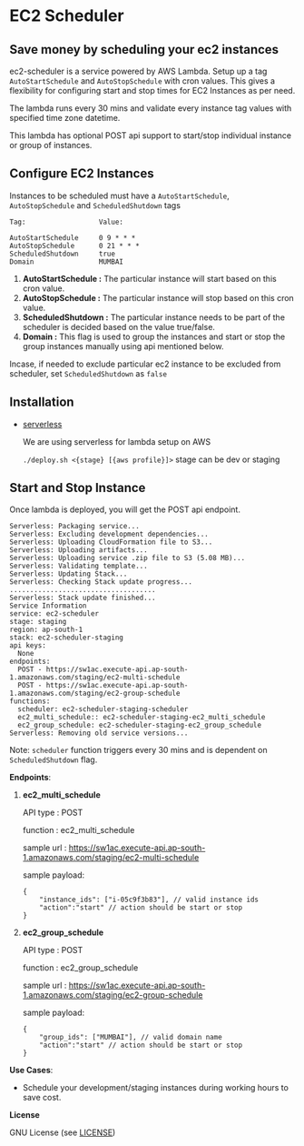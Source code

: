 # **EC2 Scheduler**
## Save money by scheduling your ec2 instances

ec2-scheduler is a service powered by AWS Lambda. Setup up a tag `AutoStartSchedule` and `AutoStopSchedule` with cron values. This gives a flexibility for configuring start and stop times for EC2 Instances as per need.

The lambda runs every 30 mins and validate every instance tag values with specified time zone datetime. 
 
This lambda has optional POST api support to start/stop individual instance or group of instances.

## Configure EC2 Instances

Instances to be scheduled must have a `AutoStartSchedule`, `AutoStopSchedule` and `ScheduledShutdown` tags
 ```
 Tag:                  Value:
 	
 AutoStartSchedule     0 9 * * *             
 AutoStopSchedule      0 21 * * *
 ScheduledShutdown     true
 Domain                MUMBAI
 ```
 
 1. **AutoStartSchedule :** 
    The particular instance will start based on this cron value.
 2. **AutoStopSchedule :** 
    The particular instance will stop based on this cron value.
 3. **ScheduledShutdown :** 
    The particular instance needs to be part of the scheduler is decided based on the value true/false.
 4. **Domain :** 
    This flag is used to group the instances and start or stop the group instances manually using api mentioned below.
   
 
 Incase, if needed to exclude particular ec2 instance to be excluded from scheduler, set `ScheduledShutdown` as `false`

## Installation 
- [serverless](https://serverless.com)

    We are using serverless for lambda setup on AWS
    
    ```./deploy.sh <{stage} [{aws profile}]>``` stage can be dev or staging
    

## Start and Stop Instance

Once lambda is deployed, you will get the POST api endpoint. 

```
Serverless: Packaging service...
Serverless: Excluding development dependencies...
Serverless: Uploading CloudFormation file to S3...
Serverless: Uploading artifacts...
Serverless: Uploading service .zip file to S3 (5.08 MB)...
Serverless: Validating template...
Serverless: Updating Stack...
Serverless: Checking Stack update progress...
....................................
Serverless: Stack update finished...
Service Information
service: ec2-scheduler
stage: staging
region: ap-south-1
stack: ec2-scheduler-staging
api keys:
  None
endpoints:
  POST - https://sw1ac.execute-api.ap-south-1.amazonaws.com/staging/ec2-multi-schedule
  POST - https://sw1ac.execute-api.ap-south-1.amazonaws.com/staging/ec2-group-schedule
functions:
  scheduler: ec2-scheduler-staging-scheduler
  ec2_multi_schedule:: ec2-scheduler-staging-ec2_multi_schedule
  ec2_group_schedule: ec2-scheduler-staging-ec2_group_schedule
Serverless: Removing old service versions...

```

Note:  `scheduler` function triggers every 30 mins and is dependent on `ScheduledShutdown` flag.

**Endpoints**:

1. **ec2_multi_schedule**

    API type : POST
    
    function : ec2_multi_schedule 
    
    sample url : https://sw1ac.execute-api.ap-south-1.amazonaws.com/staging/ec2-multi-schedule
    
    sample payload: 
    ```
    {
        "instance_ids": ["i-05c9f3b83"], // valid instance ids
        "action":"start" // action should be start or stop
    }
    ```

2. **ec2_group_schedule**

    API type : POST
    
    function : ec2_group_schedule 
    
    sample url : https://sw1ac.execute-api.ap-south-1.amazonaws.com/staging/ec2-group-schedule
    
    sample payload: 
    ```
    {
        "group_ids": ["MUMBAI"], // valid domain name
        "action":"start" // action should be start or stop
    }
    ```

**Use Cases**:
 
 * Schedule your development/staging instances during working hours to save cost.
 
 
**License**
 
 GNU License (see [LICENSE](LICENSE))